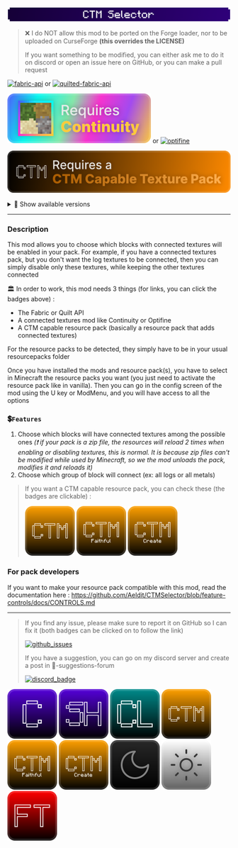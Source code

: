 ![banner](https://github.com/Aeldit/Aeldit/blob/main/banners/ctms.png?raw=true)
<!-- modrinth_exclude.start -->
> ❌ I do NOT allow this mod to be ported on the Forge loader, nor to be uploaded on CurseForge **(this overrides the
> LICENSE)**
>
> If you want something to be modified, you can either ask me to do it on discord or open an issue here on GitHub,
> or you can make a pull request
<!-- modrinth_exclude.end -->
[![fabric-api](https://cdn.jsdelivr.net/npm/@intergrav/devins-badges@3/assets/cozy/requires/fabric-api_vector.svg)](https://modrinth.com/mod/fabric-api)
or
[![quilted-fabric-api](https://cdn.jsdelivr.net/npm/@intergrav/devins-badges@3/assets/cozy/requires/quilted-fabric-api_vector.svg)](https://modrinth.com/mod/qsl)

[![continuity](https://raw.githubusercontent.com/Aeldit/Aeldit/b683fac4b97744f1a64dfde6f39624379e661095/images/requires-continuity-cozy.svg)](https://modrinth.com/mod/continuity)
or
[![optifine](https://cdn.jsdelivr.net/npm/@intergrav/devins-badges@3/assets/cozy/requires/optifine_vector.svg)](https://optifine.net/home)

![ctm-pack](https://raw.githubusercontent.com/Aeldit/Aeldit/92e6993018fe7fe68ffd2d1b0406af4411d02415/ctm_selector/requires_ctm.svg)

<details>
<summary>🎴 Show available versions</summary>

| Supported MC Version | Up to date | Last version |
|:--------------------:|:----------:|:------------:|
|        1.19.4        |     ❌      |    0.1.2     |
|        1.20.x        |     ❌      |    0.1.2     |
|        1.20.2        |     ✅      |    latest    |
|        1.20.4        |     ✅      |    latest    |

</details>

***

### Description

This mod allows you to choose which blocks with connected textures will be enabled in your pack. For example, if you
have a connected textures pack, but you don't want the log textures to be connected, then you can simply disable only
these textures, while keeping the other textures connected

🏛️ In order to work, this mod needs 3 things (for links, you can click the badges above) :

- The Fabric or Quilt API
- A connected textures mod like Continuity or Optifine
- A CTM capable resource pack (basically a resource pack that adds connected textures)

For the resource packs to be detected, they simply have to be in your usual resourcepacks folder

Once you have installed the mods and resource pack(s), you have to select in Minecraft the resource packs you want (you
just need to activate the resource pack like in vanilla). Then you can go in the config screen of the mod using the U
key or ModMenu, and you will have access to all the options

### 💲`Features`

1. Choose which blocks will have connected textures among the possible ones *(❗ if your pack is a zip file, the
   resources will reload 2 times when enabling or disabling textures, this is normal. It is because zip files can't be
   modified while used by Minecraft, so we the mod unloads the pack, modifies it and reloads it)*
2. Choose which group of block will connect (ex: all logs or all metals)

> If you want a CTM capable resource pack, you can check these (the badges are clickable) :
>
> [![ctm_badge](https://raw.githubusercontent.com/Aeldit/Aeldit/e2fb5f7ffe92301f627540cebca28d9aa90c641d/images/ctm-cozy-minimal.svg)](https://modrinth.com/resourcepack/ctm-of-fabric)
> [![ctm_faithful_badge](https://raw.githubusercontent.com/Aeldit/Aeldit/54529d9dbb33d35184f386269c889cef818e7e79/images/ctm-faithful-cozy-minimal.svg)](https://modrinth.com/resourcepack/ctm-faithful)
> [![ctm_create_badge](https://raw.githubusercontent.com/Aeldit/Aeldit/54529d9dbb33d35184f386269c889cef818e7e79/images/ctm-create-cozy-minimal.svg)](https://modrinth.com/resourcepack/ctm-create)

### For pack developers

If you want to make your resource pack compatible with this mod, read the documentation
here : https://github.com/Aeldit/CTMSelector/blob/feature-controls/docs/CONTROLS.md

***

> If you find any issue, please make sure to report it on GitHub so I can fix it (both badges can be clicked on to
> follow the link)
>
> [![github_issues](https://img.shields.io/github/issues/Aeldit/CTMSelector?color=red&style=for-the-badge&logo=github)](https://github.com/Aeldit/CTMSelector/issues)
>
> If you have a suggestion, you can go on my discord server and create a post in 🗽-suggestions-forum
>
> [![discord_badge](https://img.shields.io/discord/750243612473819188?color=7289da&label=DISCORD&logo=discord&logoColor=7289da&style=for-the-badge)](https://discord.gg/PcYPpqzhKS)

[![cyan_badge](https://raw.githubusercontent.com/Aeldit/Aeldit/bef8e5f6a837ee8c3479a2550e92c0ac028200f3/images/cyan-cozy-minimal.svg)](https://modrinth.com/mod/cyan)
[![cyansethome_badge](https://raw.githubusercontent.com/Aeldit/Aeldit/fdcc5b2b359f2bcc51654d9a973674c4d8557fd4/images/cyansethome-cozy-minimal.svg)](https://modrinth.com/mod/cyansethome)
[![cyanlib_badge](https://raw.githubusercontent.com/Aeldit/Aeldit/bef8e5f6a837ee8c3479a2550e92c0ac028200f3/images/cyanlib-cozy-minimal.svg)](https://modrinth.com/mod/cyanlib)
[![ctm_badge](https://raw.githubusercontent.com/Aeldit/Aeldit/e2fb5f7ffe92301f627540cebca28d9aa90c641d/images/ctm-cozy-minimal.svg)](https://modrinth.com/resourcepack/ctm-of-fabric)
[![ctm_faithful_badge](https://raw.githubusercontent.com/Aeldit/Aeldit/54529d9dbb33d35184f386269c889cef818e7e79/images/ctm-faithful-cozy-minimal.svg)](https://modrinth.com/resourcepack/ctm-faithful)
[![ctm_create_badge](https://raw.githubusercontent.com/Aeldit/Aeldit/54529d9dbb33d35184f386269c889cef818e7e79/images/ctm-create-cozy-minimal.svg)](https://modrinth.com/resourcepack/ctm-create)
[![dark_gui_badge](https://raw.githubusercontent.com/Aeldit/Aeldit/2f4a47b3752b28cbcd13c6d76c66a803d7fe1df5/images/dark-gui-cozy-minimal.svg)](https://modrinth.com/resourcepack/dark-smooth-gui)
[![light_gui_badge](https://raw.githubusercontent.com/Aeldit/Aeldit/2f4a47b3752b28cbcd13c6d76c66a803d7fe1df5/images/light-gui-cozy-minimal.svg)](https://modrinth.com/resourcepack/light-smooth-gui)
[![floating_texts_badge](https://raw.githubusercontent.com/Aeldit/Aeldit/c4163b0470c0d710ba2cd3314cd241b5669ef175/images/floating-texts-cozy-minimal.svg)](https://modrinth.com/datapack/floating-texts)

